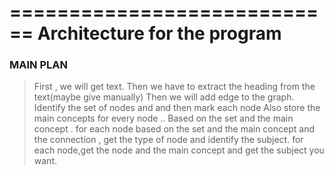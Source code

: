 ============================
Architecture for the program
============================

### MAIN PLAN
> First , we will get text.
> Then we have to extract the heading from the text(maybe give manually)
> Then we will add edge to the graph.
> Identify the set of nodes and and then mark each node 
> Also store the main concepts for every node ..
> Based on the set and the main concept .
> for each node based on the set and the main concept and the connection , get the type of node and identify the subject.
> for each node,get the node and the main concept and get the subject you want.
